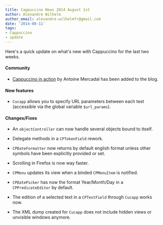 ```yaml
---
title: Cappuccino News 2014 August 1st
author: Alexandre Wilhelm
author_email: alexandre.wilhelmfr@gmail.com
date: '2014-08-11'
tags:
- Cappuccino
- update
---
```


Here's a quick update on what's new with Cappuccino for the last two weeks.

#### Community

- [Cappuccino in action](http://www.cappuccino-project.org/blog/2014/07/cappuccino-in-action-nuage-networks.html) by Antoine Mercadal has been added to the blog.

#### New features

- `Cucapp` allows you to specify URL parameters between each test (accessible via the global variable `$url_params`).

#### Changes/Fixes

- An `objectController` can now handle several objects bound to itself.

- Delegate methods in a `CPTokenField` rework.

- `CPDateFormatter` now returns by default english format unless other symbols have been explicitly provided or set.

- Scrolling in Firefox is now way faster.

- `CPMenu` updates its view when a binded `CPMenuItem` is notified.

- `CPDatePicker` has now the format Year/Month/Day in a `CPPredicateEditor` by default.

- The edition of a selected text in a `CPTextField` through `Cucapp` works now.

- The XML dump created for `Cucapp` does not include hidden views or unvisible windows anymore.